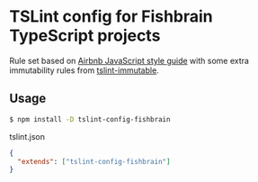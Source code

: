 # TSLint config for Fishbrain TypeScript projects

Rule set based on [Airbnb JavaScript style guide](https://github.com/airbnb/javascript)
with some extra immutability rules from [tslint-immutable](https://www.npmjs.com/package/tslint-immutable).

## Usage

```bash
$ npm install -D tslint-config-fishbrain
```

tslint.json

```json
{
  "extends": ["tslint-config-fishbrain"]
}
```
